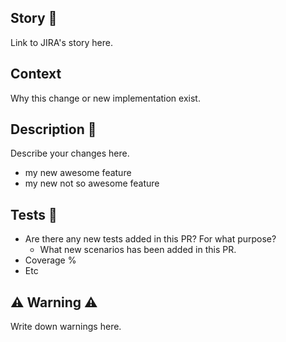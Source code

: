 ## Story :speech_balloon:
Link to JIRA's story here.

## Context
Why this change or new implementation exist.

## Description 📝
Describe your changes here. 
- my new awesome feature 
- my new not so awesome feature

## Tests :key:
- Are there any new tests added in this PR? For what purpose?
    - What new scenarios has been added in this PR.
- Coverage %
- Etc

## :warning:  Warning :warning: 
Write down warnings here.
